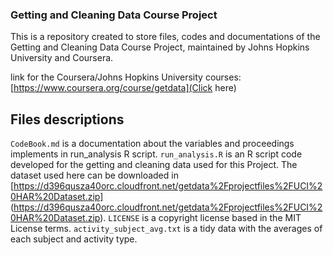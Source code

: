 ### Getting and Cleaning Data Course Project

This is a repository created to store files, codes and documentations of the Getting and Cleaning Data Course Project,
maintained by Johns Hopkins University and Coursera.

link for the Coursera/Johns Hopkins University courses: [https://www.coursera.org/course/getdata](Click here)

## Files descriptions

`CodeBook.md` is a documentation about the variables and proceedings implements in run_analysis R script.
`run_analysis.R` is an R script code developed for the getting and cleaning data used for this Project.
The dataset used here can be downloaded in [https://d396qusza40orc.cloudfront.net/getdata%2Fprojectfiles%2FUCI%20HAR%20Dataset.zip]
(https://d396qusza40orc.cloudfront.net/getdata%2Fprojectfiles%2FUCI%20HAR%20Dataset.zip).
`LICENSE` is a copyright license based in the MIT License terms.
`activity_subject_avg.txt` is a tidy data with the averages of each subject and activity type.
